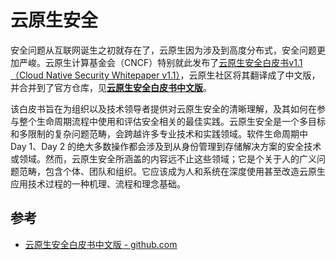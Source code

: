 # 云原生安全

安全问题从互联网诞生之初就存在了，云原生因为涉及到高度分布式，安全问题更加严峻。云原生计算基金会（CNCF）特别就此发布了[云原生安全白皮书v1.1（Cloud Native Security Whitepaper v1.1）](https://github.com/cncf/tag-security/blob/017e77ff380e303d80adb78e60a1f262e80df0e8/security-whitepaper/cloud-native-security-whitepaper.md)，云原生社区将其翻译成了中文版，并合并到了官方仓库，见[**云原生安全白皮书中文版**](https://github.com/cncf/tag-security/blob/main/security-whitepaper/cloud-native-security-whitepaper-simplified-chinese.md)。

该白皮书旨在为组织以及技术领导者提供对云原生安全的清晰理解，及其如何在参与整个生命周期流程中使用和评估安全相关的最佳实践。云原生安全是一个多目标和多限制的复杂问题范畴，会跨越许多专业技术和实践领域。软件生命周期中 Day 1、Day 2 的绝大多数操作都会涉及到从身份管理到存储解决方案的安全技术或领域。然而，云原生安全所涵盖的内容远不止这些领域；它是个关于人的广义问题范畴，包含个体、团队和组织。它应该成为人和系统在深度使用甚至改造云原生应用技术过程的一种机理、流程和理念基础。

## 参考

- [云原生安全白皮书中文版 - github.com](https://github.com/cncf/tag-security/blob/main/security-whitepaper/cloud-native-security-whitepaper-simplified-chinese.md)